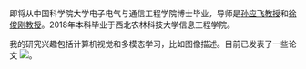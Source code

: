 即将从中国科学院大学电子电气与通信工程学院博士毕业，导师是[孙应飞教授](https://people.ucas.ac.cn/~yfsun)和[徐俊刚教授](http://ccip.ucas.ac.cn/team/professor/%e5%be%90%e4%bf%8a%e5%88%9a/)。2018年本科毕业于西北农林科技大学信息工程学院。

我的研究兴趣包括计算机视觉和多模态学习，比如图像描述。目前已发表了一些论文 <a href='https://scholar.google.com/citations?user=mDtSmsEAAAAJ'><img src="https://img.shields.io/endpoint?logo=Google%20Scholar&url=https%3A%2F%2Fcdn.jsdelivr.net%2Fgh%2Fcurya-wangyiyu%2Fcurya-wangyiyu.github.io@google-scholar-stats%2Fgs_data_shieldsio.json&labelColor=f6f6f6&color=9cf&style=flat&label=被引用量"></a>。